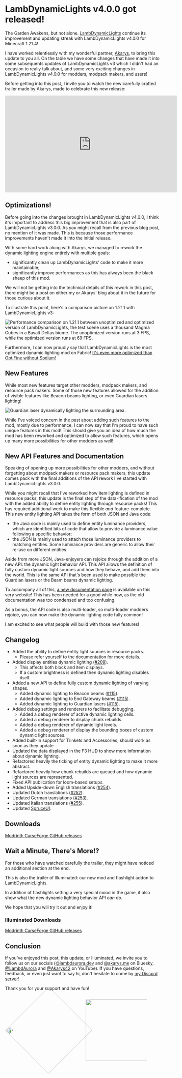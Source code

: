 # LambDynamicLights v4.0.0 got released!

<!--description: The Garden Awakens, but not alone. LambDynamicLights continue its improvement and updating streak with LambDynamicLights v4.0.0 for Minecraft 1.21.4! Come read about all the new exciting features and how much the mod has been reworked to reach a new high quality.-->
<!--embed_image: /assets/blog/2024/12/ldl_4_promo.png "LambDynamicLights 4.0.0 promotional picture." -->
<!--author: lambdaurora -->
<!--author: akarys -->
<!--tag: minecraft modding, lambdynamiclights -->
<!--date: 2024-12-03 22:45:00 GMT+0100 -->
<!--modified: 2024-12-07 00:55:00 GMT+0100 -->

The Garden Awakens, but not alone. [LambDynamicLights] continue its improvement and updating streak with LambDynamicLights v4.0.0 for Minecraft 1.21.4!

I have worked relentlessly with my wonderful partner, [Akarys](https://bsky.app/profile/akarys.me), to bring this update to you all.
On the table we have some changes that have made it into some subsequents updates of LambDynamicLights v3 which I didn't had an occasion to really talk about,
and some very exciting changes in LambDynamicLights v4.0.0 for modders, modpack makers, and users!

Before getting into this post, I invite you to watch the new carefully crafted trailer made by Akarys, made to celebrate this new release:

<div align="center">
<iframe width="560" height="315" src="https://www.youtube.com/embed/xew0s2TwZ84" title="YouTube video player" frameborder="0" allow="accelerometer; autoplay; clipboard-write; encrypted-media; gyroscope; picture-in-picture" allowfullscreen>
</iframe>
</div>

## Optimizations!

Before going into the changes brought in LambDynamicLights v4.0.0, I think it's important to address this big improvement that is also part of LambDynamicLights v3.0.0.
As you might recall from the previous blog post, no mention of it was made. This is because those performance improvements haven't made it into the initial release.

With some hard work along with Akarys, we managed to rework the dynamic lighting engine entirely with multiple goals:
- significantly clean up LambDynamicLights' code to make it more maintainable;
- significantly improve performances as this has always been the black sheep of this mod.

We will not be getting into the technical details of this rework in this post, there might be a post on either my or Akarys' blog about it in the future for those curious about it.

To illustrate this point, here's a comparison picture on 1.21.1 with LambDynamicLights v3:

![Performance comparison on 1.21.1 between unoptimized and optimized version of LambDynamicLights, the test scene uses a thousand Magma Cubes in a Basalt Deltas biome. The unoptimized version runs at 3 FPS, while the optimized version runs at 69 FPS.](/assets/blog/2024/12/ldl_perf_comparison.jpg)

Furthermore, I can now proudly say that LambDynamicLights is the most optimized dynamic lighting mod on Fabric!
[It's even more optimized than OptiFine without Sodium!](/assets/blog/2024/12/ldl_optifine_perf_comparison.png)

## New Features

While most new features target other modders, modpack makers, and resource pack makers.
Some of those new features allowed for the addition of visible features like Beacon beams lighting, or even Guardian lasers lighting!

![Guardian laser dynamically lighting the surrounding area.](https://github.com/LambdAurora/LambDynamicLights/blob/1.21.4/assets/guardian_laser.png?raw=true)

While I've voiced concern in the past about adding such features to the mod, mostly due to performance, I can now say that I'm proud to have such unique
features in this mod! This should give you an idea of how much the mod has been reworked and optimized to allow such features,
which opens up many more possibilities for other modders as well!

## New API Features and Documentation

Speaking of opening up more possibilities for other modders, and without forgetting about modpack makers or resource pack makers, this update comes pack with the final
additions of the API rework I've started with LambDynamicLights v3.0.0.

While you might recall that I've reworked how item lighting is defined in resource packs, this update is the final step of the data-ification of the mod with the added
ability to define entity lighting through resource packs! This has required additional work to make this flexible *and* feature-complete.
This new entity lighting API takes the form of both JSON and Java code:
- the Java code is mainly used to define entity luminance providers, which are identified bits of code that allow to provide a luminance value following a specific behavior;
- the JSON is mainly used to attach those luminance providers to matching entities. Some luminance providers are generic to allow their re-use on different entities.

Aside from more JSON, Java-enjoyers can rejoice through the addition of a new API: the dynamic light behavior API.
This API allows the definition of fully custom dynamic light sources and how they behave, and add them into the world.
This is the same API that's been used to make possible the Guardian lasers or the Beam beams dynamic lighting.

To accompany all of this, [a new documentation page](/projects/lambdynamiclights/docs/v4/) is available on this very website!
This has been needed for a good while now, as the old documentation was too condensed and too confusing.

As a bonus, the API code is also multi-loader, so multi-loader modders rejoice, you can now make the dynamic lighting code fully common!

I am excited to see what people will build with those new features!

## Changelog

- Added the ability to define entity light sources in resource packs.
  - Please refer yourself to the documentation for more details.
- Added display entities dynamic lighting ([#209](https://github.com/LambdAurora/LambDynamicLights/issues/209)).
  - This affects both block and item displays.
  - If a custom brightness is defined then dynamic lighting disables itself.
- Added a new API to define fully custom dynamic lighting of varying shapes.
  - Added dynamic lighting to Beacon beams ([#115][issue115]).
  - Added dynamic lighting to End Gateway beams ([#115][issue115]).
  - Added dynamic lighting to Guardian lasers ([#115][issue115]).
- Added debug settings and renderers to facilitate debugging.
  - Added a debug renderer of active dynamic lighting cells.
  - Added a debug renderer to display chunk rebuilds.
  - Added a debug renderer of dynamic light levels.
  - Added a debug renderer of display the bounding boxes of custom dynamic light sources.
- Added built-in support for Trinkets and Accessories, should work as soon as they update.
- Updated the data displayed in the F3 HUD to show more information about dynamic lighting.
- Refactored heavily the ticking of entity dynamic lighting to make it more abstract.
- Refactored heavily how chunk rebuilds are queued and how dynamic light sources are represented.
- Fixed API publication for loom-based setups.
- Added Upside-down English translations ([#254](https://github.com/LambdAurora/LambDynamicLights/pull/254)).
- Updated Dutch translations ([#252](https://github.com/LambdAurora/LambDynamicLights/pull/252)).
- Updated German translations ([#253](https://github.com/LambdAurora/LambDynamicLights/pull/253)).
- Updated Italian translations ([#255](https://github.com/LambdAurora/LambDynamicLights/pull/255)).
- Updated [SpruceUI].

## Downloads

<div class="ls_download_container">
	<a
		href="https://modrinth.com/mod/lambdynamiclights/version/4.0.0+1.21.4"
		title="LambDynamicLights Modrinth page"
		class="ls_download_item"
	>
		<icon:modrinth ls_size="xl" aria-hidden="true" />
		Modrinth
	</a>
	<a
		href="https://www.curseforge.com/minecraft/mc-mods/lambdynamiclights/files/5959688"
		title="LambDynamicLights CurseForge page"
		class="ls_download_item"
	>
		<icon:curseforge ls_size="xl" aria-hidden="true" color="var(--ls_theme_primary)" />
		CurseForge
	</a>
	<a
		href="https://github.com/LambdAurora/LambDynamicLights/releases/tag/v4.0.0%2B1.21.4"
		title="LambDynamicLights GitHub page"
		class="ls_download_item"
	>
		<icon:github ls_size="xl" aria-hidden="true" color="var(--ls_theme_primary)" />
		GitHub releases
	</a>
</div>

## Wait a Minute, There's More!?

For those who have watched carefully the trailer, they might have noticed an additional section at the end.

This is also the trailer of Illuminated: our new mod and flashlight addon to LambDynamicLights.

In addition of flashlights setting a very special mood in the game, it also show what the new dynamic lighting behavior API *can* do.

We hope that you will try it out and enjoy it!

### Illuminated Downloads

<div class="ls_download_container">
	<a
		href="https://modrinth.com/mod/illuminated/version/1.0.0+1.21.4"
		title="Illuminated Modrinth page"
		class="ls_download_item"
	>
		<icon:modrinth ls_size="xl" aria-hidden="true" />
		Modrinth
	</a>
	<a
		href="https://www.curseforge.com/minecraft/mc-mods/illuminated/files/5798757"
		title="Illuminated CurseForge page"
		class="ls_download_item"
	>
		<icon:curseforge ls_size="xl" aria-hidden="true" color="var(--ls_theme_primary)" />
		CurseForge
	</a>
	<a
		href="https://github.com/LambdAurora/Illuminated/releases/tag/v1.0.0%2B1.21.4"
		title="Illuminated GitHub page"
		class="ls_download_item"
	>
		<icon:github ls_size="xl" aria-hidden="true" color="var(--ls_theme_primary)" />
		GitHub releases
	</a>
</div>

## Conclusion

If you've enjoyed this post, this update, or Illuminated, we invite you to follow us on our socials ([@lambdaurora.dev](https://bsky.app/profile/lambdaurora.dev) and [@akarys.me](https://bsky.app/profile/akarys.me) on Bluesky, [@LambdAurora](https://www.youtube.com/@LambdAurora) and [@Akarys42](https://www.youtube.com/@akarys42) on YouTube).
If you have questions, feedback, or even just want to say hi, don't hesitate to come by [my Discord server](https://discord.lambdaurora.dev)!

Thank you for your support and have fun!

<div style="display: flex; flex-direction: row; justify-content: center; gap: 1.5em; margin: 2em;">
	<img class="ls_img" src="/assets/squib/aurora_eepy.png" style="width: 200px; transform: rotate(-45deg);" />
	<img class="ls_img" src="/assets/squib/akarys_silly.png" style="width: 200px;" />
</div>

[LambDynamicLights]: /projects/lambdynamiclights "LambDynamicLights' page"
[SpruceUI]: https://github.com/LambdAurora/SpruceUI "SpruceUI page"
[issue115]: https://github.com/LambdAurora/LambDynamicLights/issues/115
